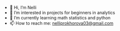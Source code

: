 - 👋 Hi, I’m Nelli
- 👀 I’m interested in projects for beginners in analytics
- 🌱 I’m currently learning math statistics and python
- 📫 How to reach me: nelliprokhorova03@gmail.com

<!---
Nelli1501/Nelli1501 is a ✨ special ✨ repository because its `README.md` (this file) appears on your GitHub profile.
You can click the Preview link to take a look at your changes.
--->
